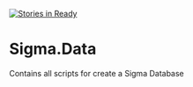[![Stories in Ready](https://badge.waffle.io/StratosAgein/Sigma.Data.png?label=ready&title=Ready)](https://waffle.io/StratosAgein/Sigma.Data)
# Sigma.Data
Contains all scripts for create a Sigma Database
